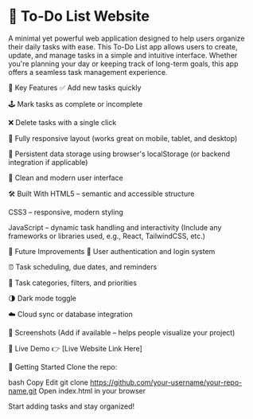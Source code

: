 # 📝 To-Do List Website
A minimal yet powerful web application designed to help users organize their daily tasks with ease. This To-Do List app allows users to create, update, and manage tasks in a simple and intuitive interface. Whether you're planning your day or keeping track of long-term goals, this app offers a seamless task management experience.

🌟 Key Features
✅ Add new tasks quickly

🕹️ Mark tasks as complete or incomplete

❌ Delete tasks with a single click

📱 Fully responsive layout (works great on mobile, tablet, and desktop)

💾 Persistent data storage using browser's localStorage (or backend integration if applicable)

🎨 Clean and modern user interface

🛠️ Built With
HTML5 – semantic and accessible structure

CSS3 – responsive, modern styling

JavaScript – dynamic task handling and interactivity
(Include any frameworks or libraries used, e.g., React, TailwindCSS, etc.)

🔮 Future Improvements
🔐 User authentication and login system

⏰ Task scheduling, due dates, and reminders

📂 Task categories, filters, and priorities

🌗 Dark mode toggle

☁️ Cloud sync or database integration

📸 Screenshots
(Add if available – helps people visualize your project)

🚀 Live Demo
👉 [Live Website Link Here]

📁 Getting Started
Clone the repo:

bash
Copy
Edit
git clone https://github.com/your-username/your-repo-name.git
Open index.html in your browser

Start adding tasks and stay organized!
